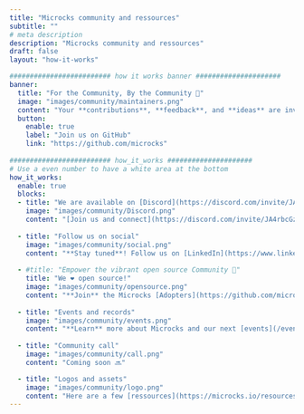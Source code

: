 ```yaml
---
title: "Microcks community and ressources"
subtitle: ""
# meta description
description: "Microcks community and ressources"
draft: false
layout: "how-it-works"

######################### how it works banner #####################
banner:
  title: "For the Community, By the Community 🙌"
  image: "images/community/maintainers.png"
  content: "Your **contributions**, **feedback**, and **ideas** are invaluable as we continue to enhance the [Microcks](https://github.com/microcks) **project** & **ecosystem**. Together, we can make API mocking and testing more **accessible and efficient for developers** worldwide."
  button:
    enable: true
    label: "Join us on GitHub"
    link: "https://github.com/microcks"
      
######################### how_it_works #####################
# Use a even number to have a white area at the bottom
how_it_works:
  enable: true
  blocks:
  - title: "We are available on [Discord](https://discord.com/invite/JA4rbcGzk7)"
    image: "images/community/Discord.png"
    content: "[Join us and connect](https://discord.com/invite/JA4rbcGzk7) with fellow enthusiasts.<br>Let's build an even **stronger community together**!"
          
  - title: "Follow us on social"
    image: "images/community/social.png"
    content: "**Stay tuned**! Follow us on [LinkedIn](https://www.linkedin.com/company/microcks/), [Twitter](https://twitter.com/microcksio), [Mastodon](https://mastodon.social/@microcksio) and our [YouTube](https://www.youtube.com/c/Microcks) channel!"
      
  - #title: "Empower the vibrant open source Community 🙌"
    title: "We ❤️ open source!"
    image: "images/community/opensource.png"
    content: "**Join** the Microcks [Adopters](https://github.com/microcks/.github/blob/main/ADOPTERS.md) lists, **report** [issues](https://github.com/microcks/microcks/issues), **suggest** [roadmap](https://github.com/orgs/microcks/projects/1) improvements, **curate** [documents](https://microcks.io/documentation/), **give** GitHub [stars](https://github.com/microcks/microcks) and [sponsorship](https://opencollective.com/microcks) or even **make** code [contributions](https://github.com/microcks/.github/blob/main/CONTRIBUTING.md)."
        
  - title: "Events and records"
    image: "images/community/events.png"
    content: "**Learn** more about Microcks and our next [events](/events/), review or watch our [past recordings talks](/events/) ..."
      
  - title: "Community call"
    image: "images/community/call.png"
    content: "Coming soon 🔜"

  - title: "Logos and assets"
    image: "images/community/logo.png"
    content: "Here are a few [ressources](https://microcks.io/resources/) in case you want to **show off your support** for Microcks, **integrate** Microcks, or want to **link back** to us. Please feel **free to borrow** these!" 
---
```

